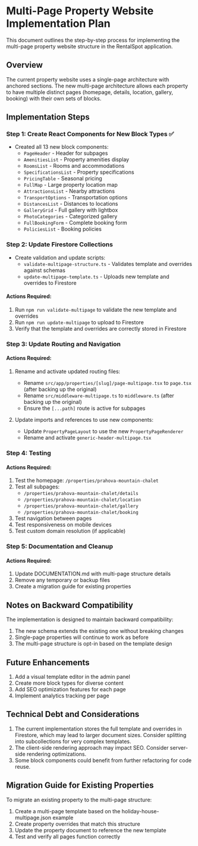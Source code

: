 # Multi-Page Property Website Implementation Plan

This document outlines the step-by-step process for implementing the multi-page property website structure in the RentalSpot application.

## Overview

The current property website uses a single-page architecture with anchored sections. The new multi-page architecture allows each property to have multiple distinct pages (homepage, details, location, gallery, booking) with their own sets of blocks.

## Implementation Steps

### Step 1: Create React Components for New Block Types ✅

- Created all 13 new block components:
  - `PageHeader` - Header for subpages
  - `AmenitiesList` - Property amenities display
  - `RoomsList` - Rooms and accommodations
  - `SpecificationsList` - Property specifications
  - `PricingTable` - Seasonal pricing
  - `FullMap` - Large property location map
  - `AttractionsList` - Nearby attractions
  - `TransportOptions` - Transportation options
  - `DistancesList` - Distances to locations
  - `GalleryGrid` - Full gallery with lightbox
  - `PhotoCategories` - Categorized gallery
  - `FullBookingForm` - Complete booking form
  - `PoliciesList` - Booking policies

### Step 2: Update Firestore Collections

- Create validation and update scripts:
  - `validate-multipage-structure.ts` - Validates template and overrides against schemas
  - `update-multipage-template.ts` - Uploads new template and overrides to Firestore

#### Actions Required:
1. Run `npm run validate-multipage` to validate the new template and overrides
2. Run `npm run update-multipage` to upload to Firestore
3. Verify that the template and overrides are correctly stored in Firestore

### Step 3: Update Routing and Navigation

#### Actions Required:
1. Rename and activate updated routing files:
   - Rename `src/app/properties/[slug]/page-multipage.tsx` to `page.tsx` (after backing up the original)
   - Rename `src/middleware-multipage.ts` to `middleware.ts` (after backing up the original)
   - Ensure the `[...path]` route is active for subpages 

2. Update imports and references to use new components:
   - Update `PropertyPageLayout` to use the new `PropertyPageRenderer`
   - Rename and activate `generic-header-multipage.tsx`

### Step 4: Testing

#### Actions Required:
1. Test the homepage: `/properties/prahova-mountain-chalet`
2. Test all subpages:
   - `/properties/prahova-mountain-chalet/details`
   - `/properties/prahova-mountain-chalet/location`
   - `/properties/prahova-mountain-chalet/gallery`
   - `/properties/prahova-mountain-chalet/booking`
3. Test navigation between pages
4. Test responsiveness on mobile devices
5. Test custom domain resolution (if applicable)

### Step 5: Documentation and Cleanup

#### Actions Required:
1. Update DOCUMENTATION.md with multi-page structure details
2. Remove any temporary or backup files
3. Create a migration guide for existing properties

## Notes on Backward Compatibility

The implementation is designed to maintain backward compatibility:

1. The new schema extends the existing one without breaking changes
2. Single-page properties will continue to work as before
3. The multi-page structure is opt-in based on the template design

## Future Enhancements

1. Add a visual template editor in the admin panel
2. Create more block types for diverse content
3. Add SEO optimization features for each page
4. Implement analytics tracking per page

## Technical Debt and Considerations

1. The current implementation stores the full template and overrides in Firestore, which may lead to larger document sizes. Consider splitting into subcollections for very complex templates.
2. The client-side rendering approach may impact SEO. Consider server-side rendering optimizations.
3. Some block components could benefit from further refactoring for code reuse.

## Migration Guide for Existing Properties

To migrate an existing property to the multi-page structure:

1. Create a multi-page template based on the holiday-house-multipage.json example
2. Create property overrides that match this structure
3. Update the property document to reference the new template
4. Test and verify all pages function correctly